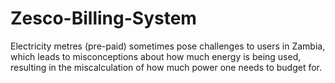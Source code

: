 # Zesco-Billing-System
Electricity metres (pre-paid) sometimes pose challenges to users in Zambia, which leads to misconceptions about how much energy is being used, resulting in the miscalculation of how much power one needs to budget for. 
